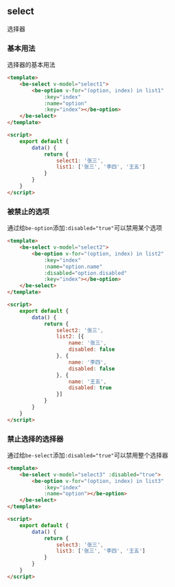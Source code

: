 ## select

选择器

### 基本用法

选择器的基本用法

``` html
<template>
	<be-select v-model="select1">
		<be-option v-for="(option, index) in list1"
			:key="index"
			:name="option"
			:key="index"></be-option>
	</be-select>
</template>

<script>
	export default {
		data() {
			return {
				select1: '张三',
				list1: ['张三', '李四', '王五']
			}
		}
	}
</script>
```

### 被禁止的选项

通过给`be-option`添加`:disabled="true"`可以禁用某个选项

``` html
<template>
	<be-select v-model="select2">
		<be-option v-for="(option, index) in list2"
			:key="index"
			:name="option.name"
			:disabled="option.disabled"
			:key="index"></be-option>
	</be-select>
</template>

<script>
	export default {
		data() {
			return {
				select2: '张三',
				list2: [{
					name: '张三',
					disabled: false
				}, {
					name: '李四',
					disabled: false
				}, {
					name: '王五',
					disabled: true
				}]
			}
		}
	}
</script>
```

### 禁止选择的选择器

通过给`be-select`添加`:disabled="true"`可以禁用整个选择器

``` html
<template>
	<be-select v-model="select3" :disabled="true">
		<be-option v-for="(option, index) in list3"
			:key="index"
			:name="option"></be-option>
	</be-select>
</template>

<script>
	export default {
		data() {
			return {
				select3: '张三',
				list3: ['张三', '李四', '王五']
			}
		}
	}
</script>
```
